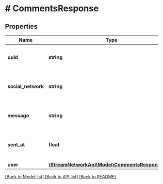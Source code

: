 # # CommentsResponse

## Properties

Name | Type | Description | Notes
------------ | ------------- | ------------- | -------------
**uuid** | **string** | The unique identifier for the comment |
**social_network** | **string** | The social network where the comment was sent to |
**message** | **string** | The message of the comment |
**sent_at** | **float** | The timestamp which the comment was sent |
**user** | [**\StreamNetworkApi\Model\CommentsResponseUser**](CommentsResponseUser.md) |  |

[[Back to Model list]](../../README.md#models) [[Back to API list]](../../README.md#endpoints) [[Back to README]](../../README.md)
